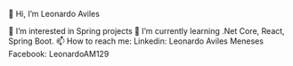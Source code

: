 👋 Hi, I’m Leonardo Aviles

👀 I’m interested in Spring projects
🌱 I’m currently learning .Net Core, React, Spring Boot.
📫 How to reach me:
Linkedin: Leonardo Aviles Meneses
Facebook: LeonardoAM129

<!---
leonardoaviles/leonardoaviles is a ✨ special ✨ repository because its `README.md` (this file) appears on your GitHub profile.
You can click the Preview link to take a look at your changes.
--->
